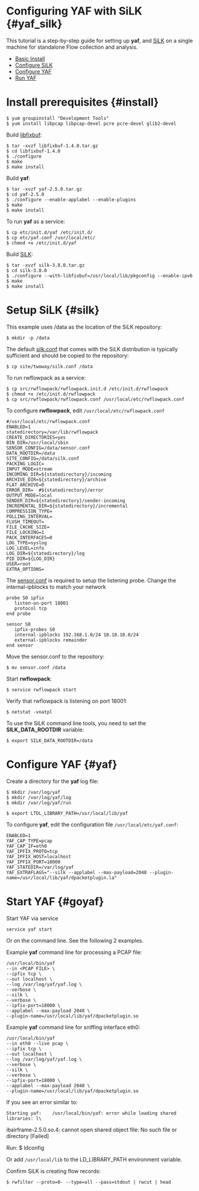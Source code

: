 Configuring YAF with SiLK {#yaf_silk}
============================================

This tutorial is a step-by-step guide for setting up **yaf**, 
and [SiLK](http://tools.netsa.cert.org/silk/index.html) on a single machine
for standalone Flow collection and analysis.

* [Basic Install](#install)
* [Configure SiLK](#silk)
* [Configure YAF](#yaf)
* [Run YAF](#goyaf)

Install prerequisites {#install}
========================

    $ yum groupinstall "Development Tools"
    $ yum install libpcap libpcap-devel pcre pcre-devel glib2-devel
    
Build [libfixbuf](http://tools.netsa.cert.org/fixbuf/index.html):
    
    $ tar -xvzf libfixbuf-1.4.0.tar.gz
    $ cd libfixbuf-1.4.0
    $ ./configure
    $ make
    $ make install
    
Build **yaf**:
    
    $ tar -xvzf yaf-2.5.0.tar.gz
    $ cd yaf-2.5.0
    $ ./configure --enable-applabel --enable-plugins
    $ make
    $ make install

To run **yaf** as a service:

    $ cp etc/init.d/yaf /etc/init.d/
    $ cp etc/yaf.conf /usr/local/etc/
    $ chmod +x /etc/init.d/yaf

    
Build [SiLK](http://tools.netsa.cert.org/silk/index.html):
    
    $ tar -xvzf silk-3.8.0.tar.gz
    $ cd silk-3.8.0
    $ ./configure --with-libfixbuf=/usr/local/lib/pkgconfig --enable-ipv6
    $ make
    $ make install
    
Setup SiLK {#silk}
============

This example uses /data as the location of the SiLK repository:

    $ mkdir -p /data

The default [silk.conf](../../silk/silk.conf.html) that comes with the SiLK distribution
is typically sufficient and should be copied to the repository:

    $ cp site/twoway/silk.conf /data

To run rwflowpack as a service:
   
    $ cp src/rwflowpack/rwflowpack.init.d /etc/init.d/rwflowpack
    $ chmod +x /etc/init.d/rwflowpack
    $ cp src/rwflowpack/rwflowpack.conf /usr/local/etc/rwflowpack.conf

To configure **rwflowpack**, edit ``/usr/local/etc/rwflowpack.conf``
    
    #/usr/local/etc/rwflowpack.conf
    ENABLED=1
    statedirectory=/var/lib/rwflowpack
    CREATE_DIRECTORIES=yes
    BIN_DIR=/usr/local/sbin
    SENSOR_CONFIG=/data/sensor.conf
    DATA_ROOTDIR=/data
    SITE_CONFIG=/data/silk.conf
    PACKING_LOGIC=
    INPUT_MODE=stream
    INCOMING_DIR=${statedirectory}/incoming
    ARCHIVE_DIR=${statedirectory}/archive
    FLAT_ARCHIVE=0
    ERROR_DIR=  #${statedirectory}/error
    OUTPUT_MODE=local
    SENDER_DIR=${statedirectory}/sender-incoming
    INCREMENTAL_DIR=${statedirectory}/incremental
    COMPRESSION_TYPE=
    POLLING_INTERVAL=
    FLUSH_TIMEOUT=
    FILE_CACHE_SIZE=
    FILE_LOCKING=1
    PACK_INTERFACES=0
    LOG_TYPE=syslog
    LOG_LEVEL=info
    LOG_DIR=${statedirectory}/log
    PID_DIR=${LOG_DIR}
    USER=root
    EXTRA_OPTIONS=


The [sensor.conf](http://tools.netsa.cert.org/silk/sensor.conf.html)
is required to setup the 
listening probe.  Change the internal-ipblocks to match your network
    
    probe S0 ipfix
       listen-on-port 18001
       protocol tcp
    end probe
    
    sensor S0
       ipfix-probes S0
       internal-ipblocks 192.168.1.0/24 10.10.10.0/24
       external-ipblocks remainder
    end sensor
    
Move the sensor.conf to the repository:

    $ mv sensor.conf /data

    
Start **rwflowpack**:

    $ service rwflowpack start

Verify that rwflowpack is listening on port 18001:

    $ netstat -vnatpl

To use the SiLK command line tools, you need to set the **SILK_DATA_ROOTDIR** variable:

    $ export SILK_DATA_ROOTDIR=/data

Configure YAF {#yaf}
============

Create a directory for the **yaf** log file:

    $ mkdir /var/log/yaf
    $ mkdir /var/log/yaf/log
    $ mkdir /var/log/yaf/run

    $ export LTDL_LIBRARY_PATH=/usr/local/lib/yaf

To configure **yaf**, edit the configuration file ``/usr/local/etc/yaf.conf``:

    ENABLED=1
    YAF_CAP_TYPE=pcap
    YAF_CAP_IF=eth0
    YAF_IPFIX_PROTO=tcp
    YAF_IPFIX_HOST=localhost
    YAF_IPFIX_PORT=18000
    YAF_STATEDIR=/var/log/yaf
    YAF_EXTRAFLAGS="--silk --applabel --max-payload=2048 --plugin-name=/usr/local/lib/yaf/dpacketplugin.la"

Start YAF {#goyaf}
===================

Start YAF via service

    service yaf start

Or on the command line.  See the following 2 examples.

Example **yaf** command line for processing a PCAP file:
    
    /usr/local/bin/yaf
    --in <PCAP FILE> \
    --ipfix tcp \
    --out localhost \
    --log /var/log/yaf/yaf.log \
    --verbose \
    --silk \
    --verbose \
    --ipfix-port=18000 \
    --applabel --max-payload 2048 \
    --plugin-name=/usr/local/lib/yaf/dpacketplugin.so
    
Example **yaf** command line for sniffing interface eth0:
    
    /usr/local/bin/yaf
    --in eth0 --live pcap \
    --ipfix tcp \
    --out localhost \
    --log /var/log/yaf/yaf.log \
    --verbose \
    --silk \
    --verbose \
    --ipfix-port=18000 \
    --applabel --max-payload 2048 \
    --plugin-name=/usr/local/lib/yaf/dpacketplugin.so

If you see an error similar to:

    Starting yaf:    /usr/local/bin/yaf: error while loading shared libraries: l\
ibairframe-2.5.0.so.4: cannot open shared object file: No such file or directory
[Failed]

Run:
    $ ldconfig

Or add ``/usr/local/lib`` to the LD_LIBRARY_PATH environment variable.
    
Confirm SiLK is creating flow records:

    $ rwfilter --proto=0- --type=all --pass=stdout | rwcut | head

